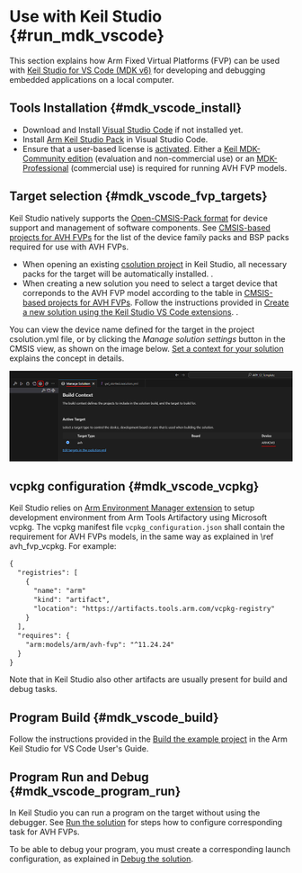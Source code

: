 # Use with Keil Studio {#run_mdk_vscode}

This section explains how Arm Fixed Virtual Platforms (FVP) can be used with [Keil Studio for VS Code (MDK v6)](https://www.keil.arm.com) for developing and debugging embedded applications on a local computer.

## Tools Installation {#mdk_vscode_install}

 - Download and Install [Visual Studio Code](https://code.visualstudio.com/) if not installed yet.
 - Install [Arm Keil Studio Pack](https://developer.arm.com/documentation/109350/latest/Installation/Keil-Studio-installation) in Visual Studio Code.
 - Ensure that a user-based license is [activated](https://developer.arm.com/documentation/108029/latest/Activate-your-license-to-use-Arm-tools). Either a [Keil MDK-Community edition](https://www.keil.arm.com/mdk-community) (evaluation and non-commercial use) or an [MDK-Professional](https://www.keil.arm.com/keil-mdk/#mdk-v6-editions) (commercial use) is required for running AVH FVP models.

## Target selection {#mdk_vscode_fvp_targets}

Keil Studio natively supports the [Open-CMSIS-Pack format](https://www.open-cmsis-pack.org/) for device support and management of software components. See [CMSIS-based projects for AVH FVPs](../../simulation/html/avh_fvp_cmsis.html) for the list of the device family packs and BSP packs required for use with AVH FVPs.

 - When opening an existing [csolution project](https://github.com/Open-CMSIS-Pack/cmsis-toolbox/blob/main/docs/YML-Input-Format.md) in Keil Studio, all necessary packs for the target will be automatically installed.
.
 - When creating a new solution you need to select a target device that correponds to the AVH FVP model according to the table in [CMSIS-based projects for AVH FVPs](../../simulation/html/avh_fvp_cmsis.html). Follow the instructions provided in [Create a new solution using the Keil Studio VS Code extensions](https://developer.arm.com/documentation/109350/v6/Create-new-applications/Create-a-new-solution-using-the-Keil-Studio-VS-Code-extensions).
.

You can view the device name defined for the target in the project csolution.yml file, or by clicking the *Manage solution settings* button in the CMSIS view, as shown on the image below. [Set a context for your solution](https://developer.arm.com/documentation/108029/latest/Arm-CMSIS-Solution-extension/Set-a-context-for-your-solution) explains the concept in details.

 ![CMSIS Manage solution settings](images/mdk_vscode_mng_solution.png)


## vcpkg configuration {#mdk_vscode_vcpkg}

Keil Studio relies on [Arm Environment Manager extension](https://developer.arm.com/documentation/108029/latest/Arm-Environment-Manager-extension) to setup development environment from Arm Tools Artifactory using Microsoft vcpkg. The vcpkg manifest file `vcpkg_configuration.json` shall contain the requirement for AVH FVPs models, in the same way as explained in \ref avh_fvp_vcpkg. For example:

```
{
  "registries": [
    {
      "name": "arm"
      "kind": "artifact",
      "location": "https://artifacts.tools.arm.com/vcpkg-registry"
    }
  ],
  "requires": {
    "arm:models/arm/avh-fvp": "^11.24.24"
  }
}
```

Note that in Keil Studio also other artifacts are usually present for build and debug tasks.

## Program Build {#mdk_vscode_build}

Follow the instructions provided in the [Build the example project](https://developer.arm.com/documentation/108029/0000/Get-started-with-an-example-project/Build-the-example-project) in the Arm Keil Studio for VS Code User's Guide.


## Program Run and Debug {#mdk_vscode_program_run}

In Keil Studio you can run a program on the target without using the debugger. See [Run the solution](https://developer.arm.com/documentation/109350/latest/Create-new-applications/Create-a-new-solution-using-the-Keil-Studio-VS-Code-extensions/Run-the-solution) for steps how to configure corresponding task for AVH FVPs.

To be able to debug your program, you must create a corresponding launch configuration, as explained in [Debug the solution](https://developer.arm.com/documentation/109350/v6/Create-new-applications/Create-a-new-solution-using-the-Keil-Studio-VS-Code-extensions/Debug-the-solution).
